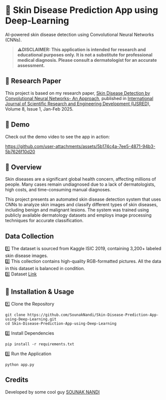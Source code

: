 # 🚀 Skin Disease Prediction App using Deep-Learning
AI-powered skin disease detection using Convolutional Neural Networks (CNNs).

> **⚠DISCLAIMER: This application is intended for research and educational purposes only. It is not a substitute for professional medical diagnosis. Please consult a dermatologist for an accurate assessment.**

## 📜 Research Paper

This project is based on my research paper, [Skin Disease Detection by Convolutional Neural Networks- An Approach](https://drive.google.com/file/d/1d4YEskGISrVcOPKPxKD1GfMgcSaGq80s/view?usp=sharing), published in [International Journal of Scientific Research and Engineering Development (IJSRED)](www.ijsred.com), Volume 8, Issue 1, Jan-Feb 2025.

## 🎥 Demo
Check out the demo video to see the app in action:

https://github.com/user-attachments/assets/5b174c4a-7ee5-4871-94b3-5b7626f10d20


## 📌 Overview
Skin diseases are a significant global health concern, affecting millions of people. Many cases remain undiagnosed due to a lack of dermatologists, high costs, and time-consuming manual diagnoses.

This project presents an automated skin disease detection system that uses CNNs to analyze skin images and classify different types of skin diseases, including benign and malignant lesions. The system was trained using publicly available dermatology datasets and employs image processing techniques for accurate classification.


## Data Collection

1️⃣ The dataset is sourced from Kaggle ISIC 2019, containing 3,200+ labeled skin disease images.  
2️⃣ This collection contains high-quality RGB-formatted pictures. All the data in this dataset is balanced in condition.  
3️⃣ Dataset [Link](https://www.kaggle.com/datasets/fanconic/skin-cancer-malignant-vs-benign)  


## 🔧 Installation & Usage
1️⃣ Clone the Repository  

```
git clone https://github.com/SounakNandi/Skin-Disease-Prediction-App-using-Deep-Learning.git
cd Skin-Disease-Prediction-App-using-Deep-Learning
```
2️⃣ Install Dependencies
```
pip install -r requirements.txt
```
3️⃣ Run the Application
```
python app.py
```

## Credits

Developed by some cool guy [SOUNAK NANDI](https://github.com/SounakNandi)





